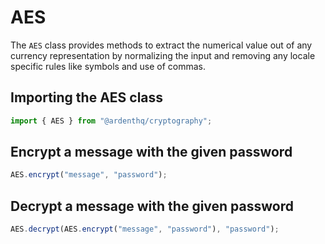 # AES

The `AES` class provides methods to extract the numerical value out of any currency representation by normalizing the input and removing any locale specific rules like symbols and use of commas.

## Importing the AES class

```typescript
import { AES } from "@ardenthq/cryptography";
```

## Encrypt a message with the given password

```typescript
AES.encrypt("message", "password");
```

## Decrypt a message with the given password

```typescript
AES.decrypt(AES.encrypt("message", "password"), "password");
```
